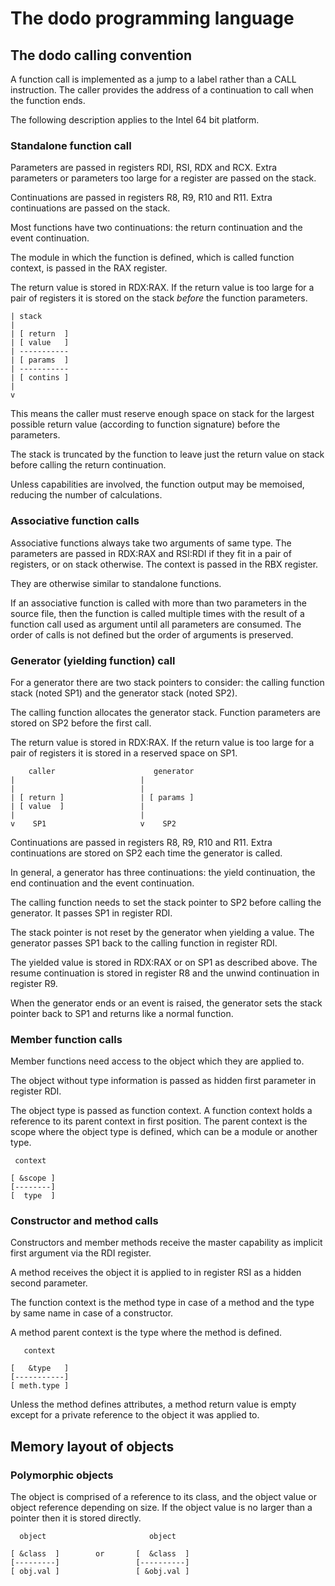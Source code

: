 # The dodo programming language

## The dodo calling convention

A function call is implemented as a jump to a label rather than a CALL instruction. The caller provides the address of a continuation to call when the function ends.

The following description applies to the Intel 64 bit platform.

### Standalone function call

Parameters are passed in registers RDI, RSI, RDX and RCX. Extra parameters or parameters too large for a register are passed on the stack.

Continuations are passed in registers R8, R9, R10 and R11. Extra continuations are passed on the stack.

Most functions have two continuations: the return continuation and the event continuation.

The module in which the function is defined, which is called function context, is passed in the RAX register.

The return value is stored in RDX:RAX. If the return value is too large for a pair of registers it is stored on the stack *before* the function parameters.

~~~
| stack
|
| [ return  ]
| [ value   ]
| -----------
| [ params  ]
| -----------
| [ contins ]
|
v
~~~

This means the caller must reserve enough space on stack for the largest possible return value (according to function signature) before the parameters.

The stack is truncated by the function to leave just the return value on stack before calling the return continuation.

Unless capabilities are involved, the function output may be memoised, reducing the number of calculations.

### Associative function calls

Associative functions always take two arguments of same type. The parameters are passed in RDX:RAX and RSI:RDI if they fit in a pair of registers, or on stack otherwise. The context is passed in the RBX register.

They are otherwise similar to standalone functions.

If an associative function is called with more than two parameters in the source file, then the function is called multiple times with the result of a function call used as argument until all parameters are consumed. The order of calls is not defined but the order of arguments is preserved.

### Generator (yielding function) call

For a generator there are two stack pointers to consider: the calling function stack (noted SP1) and the generator stack (noted SP2).

The calling function allocates the generator stack. Function parameters are stored on SP2 before the first call.

The return value is stored in RDX:RAX. If the return value is too large for a pair of registers it is stored in a reserved space on SP1.

~~~
    caller                      generator
|                            |
|                            | 
| [ return ]                 | [ params ]
| [ value  ]                 |
|                            |
v    SP1                     v    SP2
~~~

Continuations are passed in registers R8, R9, R10 and R11. Extra continuations are stored on SP2 each time the generator is called.

In general, a generator has three continuations: the yield continuation, the end continuation and the event continuation.

The calling function needs to set the stack pointer to SP2 before calling the generator. It passes SP1 in register RDI.

The stack pointer is not reset by the generator when yielding a value. The generator passes SP1 back to the calling function in register RDI.

The yielded value is stored in RDX:RAX or on SP1 as described above. The resume continuation is stored in register R8 and the unwind continuation in register R9.

When the generator ends or an event is raised, the generator sets the stack pointer back to SP1 and returns like a normal function.

### Member function calls

Member functions need access to the object which they are applied to.

The object without type information is passed as hidden first parameter in register RDI.

The object type is passed as function context. A function context holds a reference to its parent context in first position. The parent context is the scope where the object type is defined, which can be a module or another type.

~~~
 context
 
[ &scope ]
[--------]
[  type  ]
~~~

### Constructor and method calls

Constructors and member methods receive the master capability as implicit first argument via the RDI register.

A method receives the object it is applied to in register RSI as a hidden second parameter.

The function context is the method type in case of a method and the type by same name in case of a constructor.

A method parent context is the type where the method is defined.

~~~
   context

[   &type   ]
[-----------]
[ meth.type ]
~~~

Unless the method defines attributes, a method return value is empty except for a private reference to the object it was applied to.

## Memory layout of objects

### Polymorphic objects

The object is comprised of a reference to its class, and the object value or object reference depending on size. If the object value is no larger than a pointer then it is stored directly.

~~~
  object                       object

[ &class  ]        or       [  &class  ]
[---------]                 [----------]
[ obj.val ]                 [ &obj.val ]
~~~
